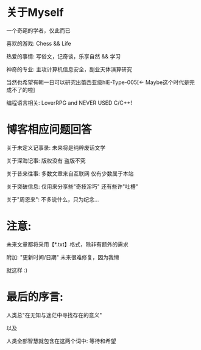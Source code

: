 # 关于Myself

一个奇葩的学者，仅此而已

喜欢的游戏: Chess && Life

热爱的事情: 写俗文，记奇谈，乐享自然 && 学习

神奇的专业: 主攻计算机信息安全，副业天体演算研究

当然也希望有朝一日可以研究出蕾西亚级hIE-Type-005[<- Maybe这个时代是完成不了的啦]

编程语言相关: LoverRPG and NEVER USED C/C++!

# 博客相应问题回答

关于未定义记事录: 未来将是纯粹废话文学

关于深海记事: 版权没有 盗版不究

关于昔来往事: 多数文章来自互联网 仅有少数属于本站

关于突破信息: 仅用来分享些"奇技淫巧" 还有些许"吐槽"

关于"周恩来": 不多说什么，只为纪念...

# 注意:

未来文章都将采用【*.txt】格式，除非有额外的需求

附加: "更新时间/日期" 未来很难修复，因为我懒

就这样 :)

# 最后的序言:

人类总"在无知与迷茫中寻找存在的意义"

以及

人类全部智慧就包含在这两个词中: 等待和希望
